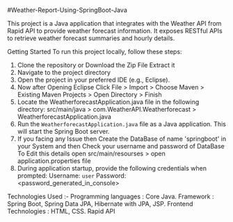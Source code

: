 #Weather-Report-Using-SpringBoot-Java


This project is a Java application that integrates with the Weather API from Rapid API to provide weather forecast information. It exposes RESTful APIs to retrieve weather forecast summaries and hourly details.

Getting Started
To run this project locally, follow these steps:

1. Clone the repository or Download the Zip File Extract it 
2. Navigate to the project directory
3. Open the project in your preferred IDE (e.g., Eclipse).
4. Now after Opening Eclipse Click File > Import > Choose Maven > Existing Maven Projects > Open Directory > Finish
5. Locate the WeatherforecastApplication.java file in the following directory:
      src/main/java > com.WeatherAPI.Weatherforecast > WeatherforecastApplication.java
7. Run the `WeatherforecastApplication.java` file as a Java application. This will start the Spring Boot server.
8. If you facing any Issue then Create the DataBase of name 'springboot' in your System and then Check your username and password of DataBase
   To Edit this details open  src/main/resourses > open application.properties file
9. During application startup, provide the following credentials when prompted:
   Username: `user`
   Password: <password_generated_in_console>
   

Technologies Used :-
  Programming languages : Core Java.
  Framework : Spring Boot, Spring Data JPA, Hibernate with JPA, JSP.
  Frontend Technologies : HTML, CSS.
  Rapid API
  
